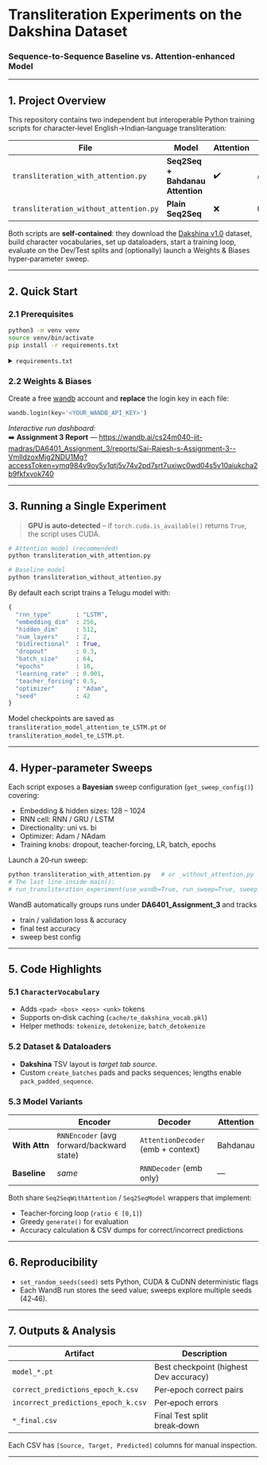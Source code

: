 # Transliteration Experiments on the Dakshina Dataset  
### Sequence-to-Sequence Baseline **vs.** Attention‑enhanced Model

---

## 1. Project Overview
This repository contains two independent but interoperable Python training scripts for character‑level English→Indian‑language transliteration:

| File | Model  | Attention | Decoder | Run Mode |
|------|--------|-----------|---------|----------|
| `transliteration_with_attention.py` | **Seq2Seq + Bahdanau Attention** | ✔️ | `AttentionDecoder` | default `run_transliteration_experiment` |
| `transliteration_without_attention.py` | **Plain Seq2Seq** | ❌ | `RNNDecoder` | default `run_transliteration_experiment` |

Both scripts are **self‑contained**: they download the [Dakshina v1.0](https://storage.googleapis.com/gresearch/dakshina/) dataset, build character vocabularies, set up dataloaders, start a training loop, evaluate on the Dev/Test splits and (optionally) launch a Weights & Biases hyper‑parameter sweep.

---

## 2. Quick Start

### 2.1 Prerequisites
```bash
python3 -m venv venv
source venv/bin/activate
pip install -r requirements.txt
```

<details>
<summary><code>requirements.txt</code></summary>

```
torch>=2.2
tqdm
pandas
wandb
```
</details>

### 2.2 Weights & Biases
Create a free [wandb](https://wandb.ai) account and **replace** the login key in each file:
```python
wandb.login(key='<YOUR_WANDB_API_KEY>')
```

*Interactive run dashboard:*  
➡️ **Assignment 3 Report** — <https://wandb.ai/cs24m040-iit-madras/DA6401_Assignment_3/reports/Sai-Rajesh-s-Assignment-3--VmlldzoxMjg2NDU1Mg?accessToken=ymq984v9oy5y1qtj5v74v2pd7srt7uxiwc0wd04s5v10aiukcha2b9fkfxvok740>

---

## 3. Running a Single Experiment

> **GPU is auto‑detected** – if `torch.cuda.is_available()` returns `True`, the script uses CUDA.

```bash
# Attention model (recommended)
python transliteration_with_attention.py

# Baseline model
python transliteration_without_attention.py
```

By default each script trains a Telugu model with:

```python
{
  "rnn_type"       : "LSTM",
  "embedding_dim"  : 256,
  "hidden_dim"     : 512,
  "num_layers"     : 2,
  "bidirectional"  : True,
  "dropout"        : 0.3,
  "batch_size"     : 64,
  "epochs"         : 10,
  "learning_rate"  : 0.001,
  "teacher_forcing": 0.5,
  "optimizer"      : "Adam",
  "seed"           : 42
}
```

Model checkpoints are saved as  
`transliteration_model_attention_te_LSTM.pt` or `transliteration_model_te_LSTM.pt`.

---

## 4. Hyper‑parameter Sweeps

Each script exposes a **Bayesian** sweep configuration (`get_sweep_config()`) covering:

* Embedding & hidden sizes: 128 – 1024  
* RNN cell: RNN / GRU / LSTM  
* Directionality: uni vs. bi  
* Optimizer: Adam / NAdam  
* Training knobs: dropout, teacher‑forcing, LR, batch, epochs

Launch a 20‑run sweep:

```bash
python transliteration_with_attention.py   # or _without_attention.py
# The last line inside main():
# run_transliteration_experiment(use_wandb=True, run_sweep=True, sweep_count=20)
```

WandB automatically groups runs under **DA6401_Assignment_3** and tracks
* train / validation loss & accuracy  
* final test accuracy  
* sweep best config  

---

## 5. Code Highlights

### 5.1 `CharacterVocabulary`
* Adds `<pad> <bos> <eos> <unk>` tokens  
* Supports on‑disk caching (`cache/te_dakshina_vocab.pkl`)  
* Helper methods: `tokenize`, `detokenize`, `batch_detokenize`

### 5.2 Dataset & Dataloaders
* **Dakshina** TSV layout is *target tab source*.  
* Custom `create_batches` pads and packs sequences; lengths enable `pack_padded_sequence`.

### 5.3 Model Variants
|                | Encoder                                  | Decoder                               | Attention |
|----------------|------------------------------------------|---------------------------------------|-----------|
| **With Attn** | `RNNEncoder` (avg forward/backward state) | `AttentionDecoder` (emb + context)    | Bahdanau  |
| **Baseline**  | *same*                                   | `RNNDecoder` (emb only)               | —         |

Both share `Seq2SeqWithAttention` / `Seq2SeqModel` wrappers that implement:

* Teacher‑forcing loop (`ratio ∈ [0,1]`)  
* Greedy `generate()` for evaluation  
* Accuracy calculation & CSV dumps for correct/incorrect predictions  

---

## 6. Reproducibility

* `set_random_seeds(seed)` sets Python, CUDA & CuDNN deterministic flags  
* Each WandB run stores the seed value; sweeps explore multiple seeds (42‑46).

---

## 7. Outputs & Analysis

| Artifact | Description |
|----------|-------------|
| `model_*.pt` | Best checkpoint (highest Dev accuracy) |
| `correct_predictions_epoch_k.csv` | Per‑epoch correct pairs |
| `incorrect_predictions_epoch_k.csv` | Per‑epoch errors |
| `*_final.csv` | Final Test split break‑down |

Each CSV has `[Source, Target, Predicted]` columns for manual inspection.

---
